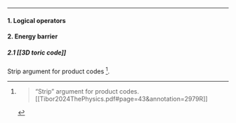 ***

#### 1. Logical operators


#### 2. Energy barrier
##### 2.1 [[3D toric code]]

Strip argument for product codes [^1].




[^1]: > “Strip” argument for product codes. [[Tibor2024ThePhysics.pdf#page=43&annotation=2979R]]

